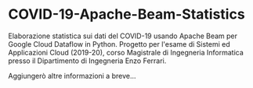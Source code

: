 # COVID-19-Apache-Beam-Statistics
Elaborazione statistica sui dati del COVID-19 usando Apache Beam per Google Cloud Dataflow in Python. Progetto per l'esame di Sistemi ed Applicazioni Cloud (2019-20), corso Magistrale di Ingegneria Informatica presso il Dipartimento di Ingegneria Enzo Ferrari. 

Aggiungerò altre informazioni a breve...
